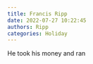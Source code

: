 ```yaml
---
title: Francis Ripp
date: 2022-07-27 10:22:45
authors: Ripp
categories: Holiday
---
```


 He took his money and ran